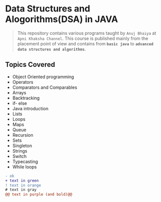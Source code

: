 # Data Structures and Alogorithms(DSA) in JAVA
>This repository contains various programs taught by ``` Anuj Bhaiya ``` at ``` Apni Khaksha Channel ```.
>This course is published mainly from the placement point of view and
>contains from **```basic java```** to **```advanced data structures and algorithms```**.

## Topics Covered
* Object Oriented programming
* Operators
* Comparators and Comparables
* Arrays
* Backtracking
* if- else
* Java introduction
* Lists
* Loops
* Maps
* Queue
* Recursion
* Sets
* Singleton
* Strings
* Switch
* Typecasting
* While loops
```diff
- ok
+ text in green
! text in orange
# text in gray
@@ text in purple (and bold)@@
```
